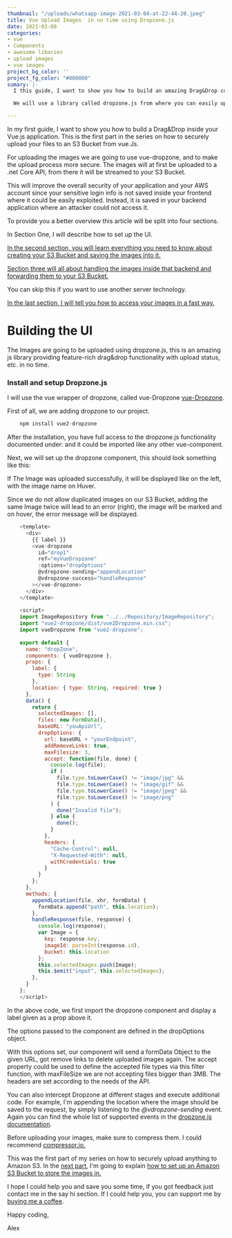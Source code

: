 ```yaml
---
thumbnail: "/uploads/whatsapp-image-2021-03-04-at-22-44-20.jpeg"
title: Vue Upload Images  in no time using Dropzone.js
date: 2021-03-08
categories:
- vue
- Components
- awesome libaries
- upload images
- vue images
project_bg_color: ''
project_fg_color: "#000000"
sumary: |-
  I this guide, I want to show you how to build an amazing Drag&Drop component, to upload one or multiple images in vue.js.

  We will use a library called dropzone.js from where you can easily upload images to nearly everywhere.

---
```

In my first guide, I want to show you how to build a Drag&Drop inside your Vue.js application. This is the first part in the series on how to securely upload your files to an S3 Bucket from vue.Js.

For uploading the images we are going to use vue-dropzone, and to make the upload process more secure. The images will at first be uploaded to a .net Core API, from there it will be streamed to your S3 Bucket.

This will improve the overall security of your application and your AWS account since your sensitive login info is not saved inside your frontend where it could be easily exploited. Instead, it is saved in your backend application where an attacker could not access it.

To provide you a better overview this article will be split into four sections.

In Section One, I will describe how to set up the UI.

[In the second section, you will learn everything you need to know about creating your S3 Bucket and saving the images into it.](https://www.the-koi.com/projects/create-and-manage-an-amazon-s3-bucket/)

[Section three will all about handling the images inside that backend and forwarding them to your S3 Bucket.](https://www.the-koi.com/projects/create-and-manage-an-amazon-s3-bucket/)

You can skip this if you want to use another server technology.

[In the last section, I will tell you how to access your images in a fast way.](https://www.the-koi.com/projects/load-your-s3-images-blazing-fast-using-aws-cloudfront/)

# Building the UI

The Images are going to be uploaded using dropzone.js, this is an amazing js library providing feature-rich drag&drop functionality with upload status, etc. in no time.

### Install and setup Dropzone.js

I will use the vue wrapper of dropzone, called vue-Dropzone [vue-Dropzone](https://rowanwins.github.io/vue-dropzone/docs/dist/#/installation "vue-dropzone").

First of all, we are adding dropzone to our project.

``` js
    npm install vue2-dropzone
```

After the installation, you have full access to the dropzone.js functionality documented under: and it could be imported like any other vue-component.

Next, we will set up the dropzone component, this should look something like this:

If The Image was uploaded successfully, it will be displayed like on the left, with the image name on Huver.

Since we do not allow duplicated images on our S3 Bucket, adding the same Image twice will lead to an error (right), the image will be marked and on hover, the error message will be displayed.

```js
    <template>
      <div>
        {{ label }}
        <vue-dropzone
          id="drop1"
          ref="myVueDropzone"
          :options="dropOptions"
          @vdropzone-sending="appendLocation"
          @vdropzone-success="handleResponse"
        ></vue-dropzone>
      </div>
    </template>
    
    <script>
    import ImageRepository from "../../Repository/ImageRepository";
    import "vue2-dropzone/dist/vue2Dropzone.min.css";
    import vueDropzone from "vue2-dropzone";
    
    export default {
      name: "dropZone",
      components: { vueDropzone },
      props: {
        label: {
          type: String
        },
        location: { type: String, required: true }
      },
      data() {
        return {
          selectedImages: [],
          files: new FormData(),
          baseURL: "youApiUrl",
          dropOptions: {
            url: baseURL + "yourEndpoint",
            addRemoveLinks: true,
            maxFilesize: 3,
            accept: function(file, done) {
              console.log(file);
              if (
                file.type.toLowerCase() != "image/jpg" &&
                file.type.toLowerCase() != "image/gif" &&
                file.type.toLowerCase() != "image/jpeg" &&
                file.type.toLowerCase() != "image/png"
              ) {
                done("Invalid file");
              } else {
                done();
              }
            },
            headers: {
              "Cache-Control": null,
              "X-Requested-With": null,
              withCredentials: true
            }
          }
        };
      },
      methods: {
        appendLocation(file, xhr, formData) {
          formData.append("path", this.location);
        },
        handleResponse(file, response) {
          console.log(response);
          var Image = {
            key: response.key,
            imageId: parseInt(response.id),
            bucket: this.location
          };
          this.selectedImages.push(Image);
          this.$emit("input", this.selectedImages);
        },
      }
    };
    </script>
```

In the above code, we first import the dropzone component and display a label given as a prop above it.

The options passed to the component are defined in the dropOptions object.

With this options set, our component will send a formData Object to the given URL, got remove links to delete uploaded images again. The accept property could be used to define the accepted file types via this filter function, with maxFileSize we are not accepting files bigger than 3MB. The headers are set according to the needs of the API.

You can also intercept Dropzone at different stages and execute additional code. For example, I'm appending the location where the image should be saved to the request, by simply listening to the _@vdropzone-sending_ event. Again you can find the whole list of supported events in the  [dropzone.js documentation](https://www.dropzonejs.com/ "dropzone.js docs").

Before uploading your images, make sure to compress them. I could recommend [compressor.io. ](https://compressor.io/)

This was the first part of my series on how to securely upload anything to Amazon S3. In the [next part](https://www.the-koi.com/projects/create-and-manage-an-amazon-s3-bucket/), I'm going to explain [how to set up an Amazon S3 Bucket to store the images in.](https://www.the-koi.com/projects/create-and-manage-an-amazon-s3-bucket/)

I hope I could help you and save you some time, if you got feedback just contact me in the say hi section. If I could help you, you can support me by [buying me a coffee](https://www.buymeacoffee.com/thekoi).

Happy coding,

Alex